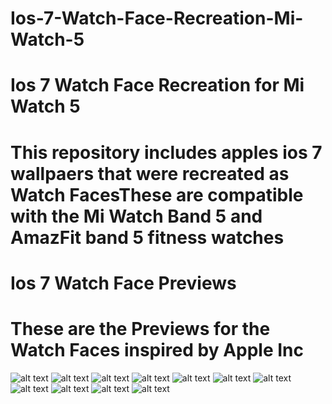 # Ios-7-Watch-Face-Recreation-Mi-Watch-5
<h1>Ios 7 Watch Face Recreation for Mi Watch 5</h1> 
<h1>This repository includes apples ios 7 wallpaers that were recreated as Watch Faces</h1?
<h3>These are compatible with the Mi Watch Band 5 and AmazFit band 5 fitness watches</h3>

<h1>Ios 7 Watch Face Previews</h1>

<h1>These are the Previews for the Watch Faces inspired by Apple Inc</h1>


![alt text](https://raw.githubusercontent.com/tom-linux/Ios-7-Watch-Face-Recreation-Mi-Watch-5/main/Watch%20Face%20Previews%20Ios%207/Ios%207%20Watch%20Face%20Bloxs_packed_preview.png)
![alt text](https://raw.githubusercontent.com/tom-linux/Ios-7-Watch-Face-Recreation-Mi-Watch-5/main/Watch%20Face%20Previews%20Ios%207/Ios%207%20Watch%20Face%20Blue%20no%20crop_packed_preview.png)
![alt text](https://raw.githubusercontent.com/tom-linux/Ios-7-Watch-Face-Recreation-Mi-Watch-5/main/Watch%20Face%20Previews%20Ios%207/Blue%20croped%20Watch%20Face%20version.png)
![alt text](https://raw.githubusercontent.com/tom-linux/Ios-7-Watch-Face-Recreation-Mi-Watch-5/main/Watch%20Face%20Previews%20Ios%207/Ios%207%20Watch%20Face%20Red%20no%20crop_packed_preview.png)
![alt text](https://raw.githubusercontent.com/tom-linux/Ios-7-Watch-Face-Recreation-Mi-Watch-5/main/Watch%20Face%20Previews%20Ios%207/Ios%207%20Watch%20Face%20Red%20crop.pngg)
![alt text](https://raw.githubusercontent.com/tom-linux/Ios-7-Watch-Face-Recreation-Mi-Watch-5/main/Watch%20Face%20Previews%20Ios%207/Ios%207%20Watch%20Face%20Gray%20no%20crop_packed_preview.png)
![alt text](https://raw.githubusercontent.com/tom-linux/Ios-7-Watch-Face-Recreation-Mi-Watch-5/main/Watch%20Face%20Previews%20Ios%207/Ios%207%20Watch%20Face%20Gray%20crop.pngg)
![alt text](https://raw.githubusercontent.com/tom-linux/Ios-7-Watch-Face-Recreation-Mi-Watch-5/main/Watch%20Face%20Previews%20Ios%207/Ios%207%20Watch%20Face%20Cloud%20No%20Crop-Full%20Image_packed_preview.png)
![alt text](https://raw.githubusercontent.com/tom-linux/Ios-7-Watch-Face-Recreation-Mi-Watch-5/main/Watch%20Face%20Previews%20Ios%207/Ios%207%20Watch%20Face%20Cloud%20crop.png)
![alt text](https://raw.githubusercontent.com/tom-linux/Ios-7-Watch-Face-Recreation-Mi-Watch-5/main/Watch%20Face%20Previews%20Ios%207/Ios%207%20Watch%20Face%20Wallpaper-1_packed_preview.png)
![alt text](https://raw.githubusercontent.com/tom-linux/Ios-7-Watch-Face-Recreation-Mi-Watch-5/main/Watch%20Face%20Previews%20Ios%207/Ios%207%20Watch%20Face%20Wallpaper-1v2_packed_preview.png)
